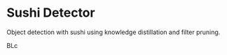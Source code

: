 # Sushi Detector

Object detection with sushi using knowledge distillation and filter pruning.
<!-- Teacher-student network. -->
BLc
